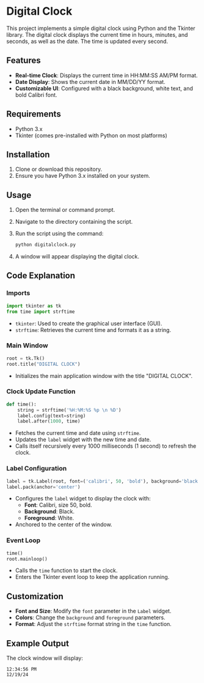 # Digital Clock

This project implements a simple digital clock using Python and the Tkinter library. The digital clock displays the current time in hours, minutes, and seconds, as well as the date. The time is updated every second.

## Features

- **Real-time Clock**: Displays the current time in HH:MM:SS AM/PM format.
- **Date Display**: Shows the current date in MM/DD/YY format.
- **Customizable UI**: Configured with a black background, white text, and bold Calibri font.

## Requirements

- Python 3.x
- Tkinter (comes pre-installed with Python on most platforms)

## Installation

1. Clone or download this repository.
2. Ensure you have Python 3.x installed on your system.

## Usage

1. Open the terminal or command prompt.
2. Navigate to the directory containing the script.
3. Run the script using the command:

   ```bash
   python digitalclock.py
   ```

4. A window will appear displaying the digital clock.

## Code Explanation

### Imports

```python
import tkinter as tk
from time import strftime
```
- `tkinter`: Used to create the graphical user interface (GUI).
- `strftime`: Retrieves the current time and formats it as a string.

### Main Window

```python
root = tk.Tk()
root.title("DIGITAL CLOCK")
```
- Initializes the main application window with the title "DIGITAL CLOCK".

### Clock Update Function

```python
def time():
    string = strftime('%H:%M:%S %p \n %D')
    label.config(text=string)
    label.after(1000, time)
```
- Fetches the current time and date using `strftime`.
- Updates the `label` widget with the new time and date.
- Calls itself recursively every 1000 milliseconds (1 second) to refresh the clock.

### Label Configuration

```python
label = tk.Label(root, font=('calibri', 50, 'bold'), background='black', foreground='white')
label.pack(anchor='center')
```
- Configures the `label` widget to display the clock with:
  - **Font**: Calibri, size 50, bold.
  - **Background**: Black.
  - **Foreground**: White.
- Anchored to the center of the window.

### Event Loop

```python
time()
root.mainloop()
```
- Calls the `time` function to start the clock.
- Enters the Tkinter event loop to keep the application running.

## Customization

- **Font and Size**: Modify the `font` parameter in the `Label` widget.
- **Colors**: Change the `background` and `foreground` parameters.
- **Format**: Adjust the `strftime` format string in the `time` function.

## Example Output

The clock window will display:

```
12:34:56 PM
12/19/24
```
